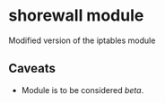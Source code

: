 # shorewall module

Modified version of the iptables module

## Caveats

* Module is to be considered _beta_.

